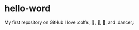 hello-word
==========

My first repository on GitHub
I love :coffe:, :pizza:, :cinema:, :tea:, and :dancer,:  
